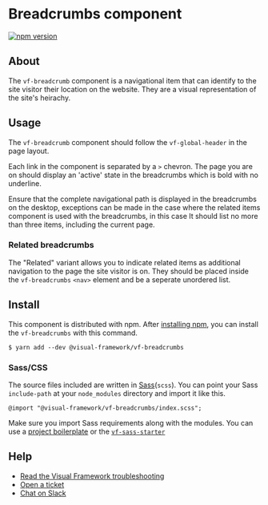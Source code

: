 # Breadcrumbs component

[![npm version](https://badge.fury.io/js/%40visual-framework%2Fvf-breadcrumbs.svg)](https://badge.fury.io/js/%40visual-framework%2Fvf-breadcrumbs)

## About

The `vf-breadcrumb` component is a navigational item that can identify to the site visitor their location on the website. They are a visual representation of the site's heirachy.

## Usage

The `vf-breadcrumb` component should follow the `vf-global-header` in the page layout.

Each link in the component is separated by a `>` chevron. The page you are on should display an 'active' state in the breadcrumbs which is bold with no underline.

Ensure that the complete navigational path is displayed in the breadcrumbs on the desktop, exceptions can be made in the case where the related items component is used with the breadcrumbs, in this case It should list no more than three items, including the current page.

### Related breadcrumbs

The "Related" variant allows you to indicate related items as additional navigation to the page the site visitor is on. They should be placed inside the `vf-breadcrumbs` `<nav>` element and be a seperate unordered list.

## Install

This component is distributed with npm. After [installing npm](https://www.npmjs.com/get-npm), you can install the `vf-breadcrumbs` with this command.

```
$ yarn add --dev @visual-framework/vf-breadcrumbs
```

### Sass/CSS

The source files included are written in [Sass](http://sass-lang.com)(`scss`). You can point your Sass `include-path` at your `node_modules` directory and import it like this.

```
@import "@visual-framework/vf-breadcrumbs/index.scss";
```

Make sure you import Sass requirements along with the modules. You can use a [project boilerplate](https://stable.visual-framework.dev/building/) or the [`vf-sass-starter`](https://stable.visual-framework.dev/components/vf-sass-starter/)

## Help

- [Read the Visual Framework troubleshooting](https://stable.visual-framework.dev/troubleshooting/)
- [Open a ticket](https://github.com/visual-framework/vf-core/issues)
- [Chat on Slack](https://join.slack.com/t/visual-framework/shared_invite/enQtNDAxNzY0NDg4NTY0LWFhMjEwNGY3ZTk3NWYxNWVjOWQ1ZWE4YjViZmY1YjBkMDQxMTNlNjQ0N2ZiMTQ1ZTZiMGM4NjU5Y2E0MjM3ZGQ)
